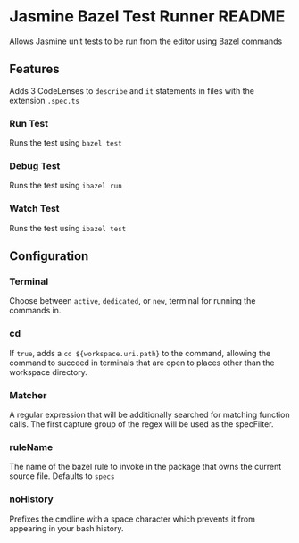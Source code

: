 # Jasmine Bazel Test Runner README
Allows Jasmine unit tests to be run from the editor using Bazel commands

## Features
Adds 3 CodeLenses to `describe` and `it` statements in files with the extension `.spec.ts`

### Run Test
Runs the test using `bazel test`

### Debug Test
Runs the test using `ibazel run`

### Watch Test
Runs the test using `ibazel test`

## Configuration

### Terminal
Choose between `active`, `dedicated`, or `new`, terminal for running the commands in.

### cd
If `true`, adds a `cd ${workspace.uri.path}` to the command, allowing the command to succeed in terminals that are open to places other than the workspace directory.

### Matcher
A regular expression that will be additionally searched for matching function calls.
The first capture group of the regex will be used as the specFilter.

### ruleName
The name of the bazel rule to invoke in the package that owns the current source file.
Defaults to `specs`

### noHistory
Prefixes the cmdline with a space character which prevents it from appearing in your bash history.